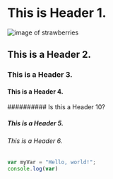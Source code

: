 # This is Header 1.
![image of strawberries](https://www.pexels.com/photo/delicious-strawberry-cake-with-elegant-tulips-30739081.jpeg)
## This is a Header 2.
### This is a Header 3.
#### This is a Header 4.
########## Is this a Header 10?
##### This is a Header 5.
###### This is a Header 6.
``` javascript
var myVar = "Hello, world!";
console.log(var)
```

